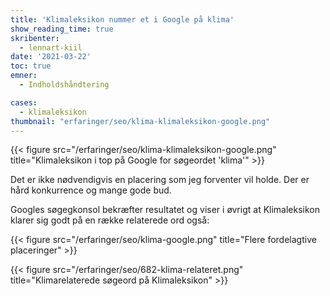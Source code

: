 ```yaml
---
title: 'Klimaleksikon nummer et i Google på klima'
show_reading_time: true
skribenter:
  - lennart-kiil
date: '2021-03-22'
toc: true
emner:
  - Indholdshåndtering

cases:
  - klimaleksikon
thumbnail: "erfaringer/seo/klima-klimaleksikon-google.png"
---
```



{{< figure src="/erfaringer/seo/klima-klimaleksikon-google.png" title="Klimaleksikon i top på Google for søgeordet 'klima'" >}}

Det er ikke nødvendigvis en placering som jeg forventer vil holde. Der er hård konkurrence og mange gode bud.

Googles søgegkonsol bekræfter resultatet og viser i øvrigt at Klimaleksikon klarer sig godt på en række relaterede ord også:

{{< figure src="/erfaringer/seo/klima-google.png" title="Flere fordelagtive placeringer" >}}




{{< figure src="/erfaringer/seo/682-klima-relateret.png" title="Klimarelaterede søgeord på Klimaleksikon" >}}
